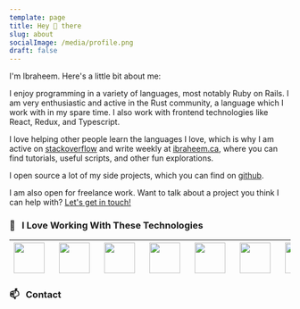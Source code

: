 ```yaml
---
template: page
title: Hey 👋 there
slug: about
socialImage: /media/profile.png
draft: false
---
```

I'm Ibraheem. Here's a little bit about me:

I enjoy programming in a variety of languages, most notably Ruby on Rails. I am very enthusiastic and active in the Rust community, a language which I work with in my spare time. I also work with frontend technologies like React, Redux, and Typescript.

I love helping other people learn the languages I love, which is why I am active on [stackoverflow](https://stackoverflow.com/users/8858995/ibraheem-ahmed?tab=profile) and write weekly at [ibraheem.ca](https://ibraheem.ca/), where you can find tutorials, useful scripts, and other fun explorations.

I open source a lot of my side projects, which you can find on [github](https://github.com/ibraheemdev).

I am also open for freelance work. Want to talk about a project you think I can help with? [Let's get in touch!](javascript:document.body.scrollIntoView(false))

### 🚀 &nbsp; I Love Working With These Technologies

| <img align="left" style="margin-right:10px;" src="https://upload.wikimedia.org/wikipedia/commons/thumb/d/d5/Rust_programming_language_black_logo.svg/144px-Rust_programming_language_black_logo.svg.png" width=55> | <img align="left" style="margin-right:10px;" src="https://avatars.githubusercontent.com/u/4223" width=55> | <img align="left" style="margin-right:10px;" src="https://upload.wikimedia.org/wikipedia/commons/thumb/4/4c/Typescript_logo_2020.svg/1200px-Typescript_logo_2020.svg.png" width=55> | <img align="left" style="margin-right:10px;" src="https://cdn.auth0.com/blog/react-js/react.png" width=55> | <img align="left" style="margin-right:10px;" src="https://seeklogo.com/images/R/redux-logo-9CA6836C12-seeklogo.com.png" width=55> | <img align="left" style="margin-right:10px;" src="https://upload.wikimedia.org/wikipedia/commons/thumb/9/9a/Visual_Studio_Code_1.35_icon.svg/1200px-Visual_Studio_Code_1.35_icon.svg.png" width=55> | <img align="left" style="margin-right:10px;" src="https://cdn.jsdelivr.net/npm/programming-languages-logos/src/go/go.png" width=55> | <img align="left" style="margin-right:10px;" src="https://infinapps.com/wp-content/uploads/2018/10/mongodb-logo.png" width=55> |
| ------------------------------------------------------------------------------------------------------------------------------------------------------------------------------------------------------------------ | --------------------------------------------------------------------------------------------------------- | ----------------------------------------------------------------------------------------------------------------------------------------------------------------------------------- | ---------------------------------------------------------------------------------------------------------- | --------------------------------------------------------------------------------------------------------------------------------- | --------------------------------------------------------------------------------------------------------------------------------------------------------------------------------------------------- | ----------------------------------------------------------------------------------------------------------------------------------- | ------------------------------------------------------------------------------------------------------------------------------ |

### 📫 &nbsp; Contact

<div>
  <a href="https://ibraheem.ca" rel="nofollow">
    <img
      align="left"
      style="margin-right: 5px; margin-bottom: 5px;"
      src="https://img.shields.io/static/v1?label=&amp;logo=leanpub&amp;color=rgb(141,89,190)&amp;logoColor=white&amp;message=IBRAHEEM.CA&amp;style=for-the-badge"
      alt=""
    />
  </a>
  <a href="mailto:ibrah1440@gmail.com">
    <img
      align="left"
      style="margin-right: 5px; margin-bottom: 5px;"
      src="https://img.shields.io/static/v1?label=&amp;logo=gmail&amp;color=red&amp;logoColor=white&amp;message=EMAIL&amp;style=for-the-badge"
      alt=""
    />
  </a>
  <a href="https://github.com/ibraheemdev">
    <img
      align="left"
      style="margin-right: 5px; margin-bottom: 5px;"
      src="https://img.shields.io/static/v1?label=&amp;logo=github&amp;color=black&amp;logoColor=white&amp;message=GITHUB&amp;style=for-the-badge"
      alt=""
    />
  </a>
  <a href="https://discordapp.com/users/755965137013309563" rel="nofollow">
    <img
      align="left"
      style="margin-right: 5px; margin-bottom: 5px;"
      src="https://img.shields.io/static/v1?label=&amp;logo=discord&amp;color=rgb(109,121,212)&amp;logoColor=white&amp;message=DISCORD&amp;style=for-the-badge"
      alt=""
    />
  </a>
  <a href="https://stackoverflow.com/users/8858995/ibraheem-ahmed" rel="nofollow">
    <img
      align="left"
      style="margin-right: 5px; margin-bottom: 5px;"
      src="https://img.shields.io/static/v1?label=&amp;logo=stack-overflow&amp;color=rgb(235,118,42)&amp;logoColor=white&amp;message=STACKOVERFLOW&amp;style=for-the-badge"
      alt=""
    />
  </a>
  <a href="https://dribbble.com/ibraheema" rel="nofollow">
    <img
      align="left"
      src="https://img.shields.io/static/v1?label=&amp;logo=dribbble&amp;color=ea4c89&amp;logoColor=white&amp;message=DRIBBBLE&amp;style=for-the-badge"
      alt=""
    />
  </a>
</div>